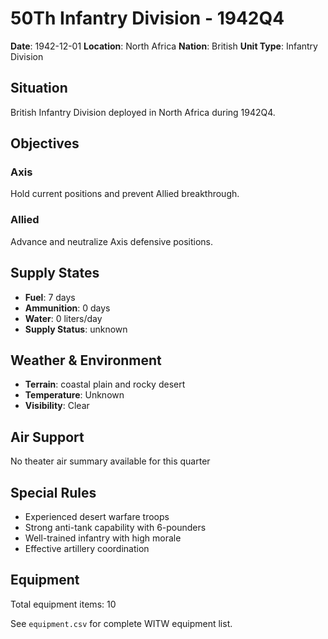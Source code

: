 # 50Th Infantry Division - 1942Q4

**Date**: 1942-12-01
**Location**: North Africa
**Nation**: British
**Unit Type**: Infantry Division

## Situation

British Infantry Division deployed in North Africa during 1942Q4.

## Objectives

### Axis
Hold current positions and prevent Allied breakthrough.

### Allied
Advance and neutralize Axis defensive positions.

## Supply States

- **Fuel**: 7 days
- **Ammunition**: 0 days
- **Water**: 0 liters/day
- **Supply Status**: unknown

## Weather & Environment

- **Terrain**: coastal plain and rocky desert
- **Temperature**: Unknown
- **Visibility**: Clear

## Air Support

No theater air summary available for this quarter

## Special Rules

- Experienced desert warfare troops
- Strong anti-tank capability with 6-pounders
- Well-trained infantry with high morale
- Effective artillery coordination

## Equipment

Total equipment items: 10

See `equipment.csv` for complete WITW equipment list.
